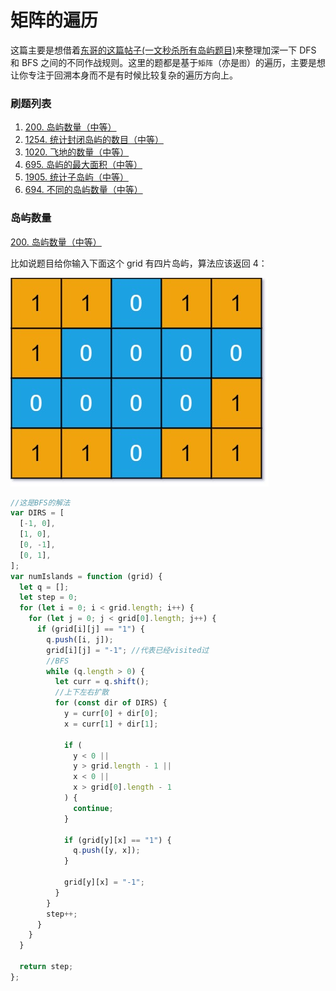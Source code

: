 # 矩阵的遍历

这篇主要是想借着[东哥的这篇帖子(一文秒杀所有岛屿题目)](https://labuladong.gitee.io/algo/4/30/111/)来整理加深一下 DFS 和 BFS 之间的不同作战规则。这里的题都是基于`矩阵`（亦是`图`）的遍历，主要是想让你专注于回溯本身而不是有时候比较复杂的遍历方向上。

### **刷题列表**

1. [200. 岛屿数量（中等）](#岛屿数量)
1. [1254. 统计封闭岛屿的数目（中等）](#统计封闭岛屿的数目)
1. [1020. 飞地的数量（中等）](#飞地的数量)
1. [695. 岛屿的最大面积（中等）](#岛屿的最大面积)
1. [1905. 统计子岛屿（中等）](#统计子岛屿)
1. [694. 不同的岛屿数量（中等）](#不同的岛屿数量)

### 岛屿数量

[200. 岛屿数量（中等）](https://leetcode.com/problems/number-of-islands/)

比如说题目给你输入下面这个 grid 有四片岛屿，算法应该返回 4：

![](./pictures/200.jpeg)

```js
//这是BFS的解法
var DIRS = [
  [-1, 0],
  [1, 0],
  [0, -1],
  [0, 1],
];
var numIslands = function (grid) {
  let q = [];
  let step = 0;
  for (let i = 0; i < grid.length; i++) {
    for (let j = 0; j < grid[0].length; j++) {
      if (grid[i][j] == "1") {
        q.push([i, j]);
        grid[i][j] = "-1"; //代表已经visited过
        //BFS
        while (q.length > 0) {
          let curr = q.shift();
          //上下左右扩散
          for (const dir of DIRS) {
            y = curr[0] + dir[0];
            x = curr[1] + dir[1];

            if (
              y < 0 ||
              y > grid.length - 1 ||
              x < 0 ||
              x > grid[0].length - 1
            ) {
              continue;
            }

            if (grid[y][x] == "1") {
              q.push([y, x]);
            }

            grid[y][x] = "-1";
          }
        }
        step++;
      }
    }
  }

  return step;
};
```
